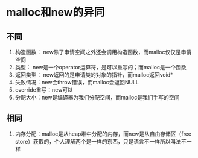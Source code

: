 # malloc和new的异同
## 不同
1. 构造函数： new除了申请空间之外还会调用构造函数，而malloc仅仅是申请空间
2. 类型： new是一个operator运算符，是可以重写的；而malloc是一个函数
3. 返回类型： new返回的是申请类的对象的指针，而malloc返回void*
4. 失败情况：new会throw错误，而malloc会返回NULL
6. override重写：new可以
7. 分配大小：new是编译器为我们分配空间，而malloc是我们手写的空间
## 相同
1. 内存分配：malloc是从heap堆中分配的内存，而new是从自由存储区（free store）获取的，个人理解两个是一样的东西，只是语言不一样所以叫法不一样